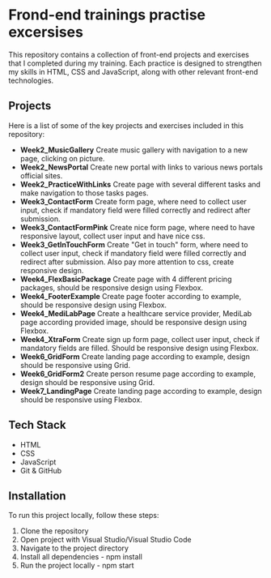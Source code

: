 # Frond-end trainings practise excersises

This repository contains a collection of front-end projects and exercises that I completed during my training. Each practice is designed to strengthen my skills in HTML, CSS and JavaScript, along with other relevant front-end technologies.

## Projects

Here is a list of some of the key projects and exercises included in this repository:

- **Week2_MusicGallery**
  Create music gallery with navigation to a new page, clicking on picture.
- **Week2_NewsPortal**
  Create new portal with links to various news portals official sites.
- **Week2_PracticeWithLinks**
  Create page with several different tasks and make navigation to those tasks pages.
- **Week3_ContactForm**
  Create form page, where need to collect user input, check if mandatory field were filled correctly and redirect after submission.
- **Week3_ContactFormPink**
  Create nice form page, where need to have responsive layout, collect user input and have nice css.
- **Week3_GetInTouchForm**
  Create "Get in touch" form, where need to collect user input, check if mandatory field were filled correctly and redirect after submission. Also pay more attention to css, create responsive design.
- **Week4_FlexBasicPackage**
  Create page with 4 different pricing packages, should be responsive design using Flexbox.
- **Week4_FooterExample**
  Create page footer according to example, should be responsive design using Flexbox.
- **Week4_MediLabPage**
  Create a healthcare service provider, MediLab page according provided image, should be responsive design using Flexbox.
- **Week4_XtraForm**
  Create sign up form page, collect user input, check if mandatory fields are filled. Should be responsive design using Flexbox.
- **Week6_GridForm**
  Create landing page according to example, design should be responsive using Grid.
- **Week6_GridForm2**
  Create person resume page according to example, design should be responsive using Grid.
- **Week7_LandingPage**
  Create landing page according to example, design should be responsive using Flexbox.

## Tech Stack

- HTML
- CSS
- JavaScript
- Git & GitHub

## Installation

To run this project locally, follow these steps:

1. Clone the repository
2. Open project with Visual Studio/Visual Studio Code
3. Navigate to the project directory
4. Install all dependencies - npm install
5. Run the project locally - npm start
